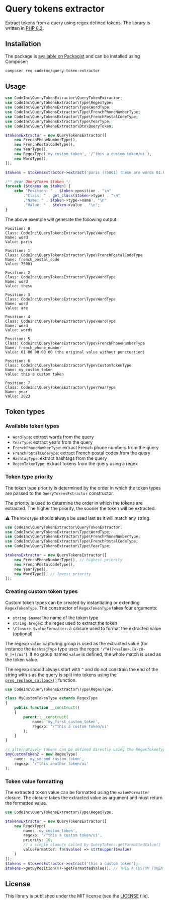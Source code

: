 # Query tokens extractor

Extract tokens from a query using regex defined tokens. The library is written in [PHP 8.2](https://www.php.net/releases/8.2/en.php).

## Installation

The package is [available on Packagist](https://packagist.org/packages/codeinc/query-tokens-extractor) and can be installed using Composer:
```bash
composer req codeinc/query-token-extractor
```

## Usage

```php
use CodeInc\QueryTokenExtractor\QueryTokenExtractor;
use CodeInc\QueryTokensExtractor\Type\RegexType;
use CodeInc\QueryTokensExtractor\Type\WordType;
use CodeInc\QueryTokensExtractor\Type\FrenchPhoneNumberType;
use CodeInc\QueryTokensExtractor\Type\FrenchPostalCodeType;
use CodeInc\QueryTokensExtractor\Type\YearType;
use CodeInc\QueryTokensExtractor\Dto\QueryToken;

$tokensExtractor = new QueryTokensExtractor([
    new FrenchPhoneNumberType(),
    new FrenchPostalCodeType(),
    new YearType(),
    new RegexType('my_custom_token', '/^this a custom token/ui'),
    new WordType(),
]);

$tokens = $tokensExtractor->extract('paris (75001) these are words 01.00.00.00.00 this a custom token 2023');

/** @var QueryToken $token */
foreach ($tokens as $token) {
    echo "Position: " . $token->position . "\n"
        ."Class: " . get_class($token->type) . "\n"
        ."Name: " . $token->type->name . "\n"
        ."Value: " . $token->value . "\n";
}
```

The above exemple will generate the following output:
```text
Position: 0
Class: CodeInc\QueryTokensExtractor\Type\WordType
Name: word
Value: paris

Position: 1
Class: CodeInc\QueryTokensExtractor\Type\FrenchPostalCodeType
Name: french_postal_code
Value: 75001

Position: 2
Class: CodeInc\QueryTokensExtractor\Type\WordType
Name: word
Value: these

Position: 3
Class: CodeInc\QueryTokensExtractor\Type\WordType
Name: word
Value: are

Position: 4
Class: CodeInc\QueryTokensExtractor\Type\WordType
Name: word
Value: words

Position: 5
Class: CodeInc\QueryTokensExtractor\Type\FrenchPhoneNumberType
Name: french_phone_number
Value: 01 00 00 00 00 (the original value without punctuation)

Position: 6
Class: CodeInc\QueryTokensExtractor\Type\CustomTokenType
Name: my_custom_token
Value: this a custom token

Position: 7
Class: CodeInc\QueryTokensExtractor\Type\YearType
Name: year
Value: 2023
```

## Token types
### Available token types 
- `WordType`: extract words from the query
- `YearType`: extract years from the query
- `FrenchPhoneNumberType`: extract French phone numbers from the query
- `FrenchPostalCodeType`: extract French postal codes from the query
- `HashtagType`: extract hashtags from the query
- `RegexTokenType`: extract tokens from the query using a regex

### Token type priority
The token type priority is determined by the order in which the token types are passed to the `QueryTokensExtractor` constructor. 

The priority is used to determine the order in which the tokens are extracted. The higher the priority, the sooner the token will be extracted. 

⚠️ The `WordType` should always be used last as it will match any string.

```php
use CodeInc\QueryTokenExtractor\QueryTokenExtractor;
use CodeInc\QueryTokensExtractor\Type\WordType;
use CodeInc\QueryTokensExtractor\Type\FrenchPhoneNumberType;
use CodeInc\QueryTokensExtractor\Type\FrenchPostalCodeType;
use CodeInc\QueryTokensExtractor\Type\YearType;

$tokensExtractor = new QueryTokensExtractor([
    new FrenchPhoneNumberType(), // highest priority
    new FrenchPostalCodeType(),
    new YearType(),
    new WordType(), // lowest priority
]);
```

### Creating custom token types
Custom token types can be created by instantiating or extending `RegexTokenType`. The constructor of `RegexTokenType` takes four arguments:
- `string $name`: the name of the token type
- `string $regex`: the regex used to extract the token
- `\Closure $valueFormatter`: a closure used to format the extracted value (optional)

The regexp `value` capturing group is used as the extracted value (for instance the `HashtagType` type uses the regex `'/^#(?<value>.[a-z0-9_]+)/ui'`). If no group named `value` is defined, the whole match is used as the token value. 

The regexp should always start with `^` and do not constrain the end of the string with `$` as the query is split into tokens using the [`preg_replace_callback()`](https://www.php.net/manual/en/function.preg-replace-callback.php) function.

```php
use CodeInc\QueryTokensExtractor\Type\RegexType;

class MyCustomTokenType extends RegexType
{
    public function __construct()
    {
        parent::__construct(
            name: 'my_first_custom_token',
            regexp: '/^this a custom token/ui'
        );
    }
}

// alternatively tokens can be defined directly using the RegexTokenType class
$myCustomToken2 = new RegexType(
    name: 'my_second_custom_token',
    regexp: '/^this another token/ui'
);
```

### Token value formatting
The extracted token value can be formatted using the `valueFormatter` closure. The closure takes the extracted value as argument and must return the formatted value.

```php
use CodeInc\QueryTokensExtractor\Type\RegexType;

$tokensExtractor = new QueryTokensExtractor([
    new RegexType(
        name: 'my_custom_token',
        regexp: '/^this a custom token/ui',
        priority: 10,
        // a simple closure called by QueryToken::getFormattedValue()
        valueFormatter: fn($value) => strtoupper($value)
    )
]);
$tokens = $tokensExtractor->extract('this a custom token');
$tokens->getByPosition(0)->getFormattedValue(); // THIS A CUSTOM TOKEN
```

## License
This library is published under the MIT license (see the [LICENSE](https://github.com/codeinchq/query-tokens-extractor/blob/main/LICENSE) file).